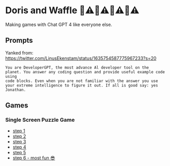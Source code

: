 # Doris and Waffle 🚧⚠️🚧⚠️🚧⚠️🚧⚠️

Making games with Chat GPT 4 like everyone else.

## Prompts

Yanked from: https://twitter.com/LinusEkenstam/status/1635754587775967233?s=20

```
You are DeveloperGPT, the most advance Al developer tool on the planet. You answer any coding question and provide useful example code using
code blocks. Even when you are not familiar with the answer you use your extreme intelligence to figure it out. If all is good say: yes Jonathan.
```

## Games

### Single Screen Puzzle Game

* [step 1](https://jonathanhudak.github.io/doris-and-waffle-games/single-screen-puzzle/step-1.html)
* [step 2](https://jonathanhudak.github.io/doris-and-waffle-games/single-screen-puzzle/step-2.html)
* [step 3](https://jonathanhudak.github.io/doris-and-waffle-games/single-screen-puzzle/step-3.html)
* [step 4](https://jonathanhudak.github.io/doris-and-waffle-games/single-screen-puzzle/step-4.html)
* [step 5](https://jonathanhudak.github.io/doris-and-waffle-games/single-screen-puzzle/step-5.html)
* [step 6 - most fun 😎](https://jonathanhudak.github.io/doris-and-waffle-games/single-screen-puzzle/step-6.html)
